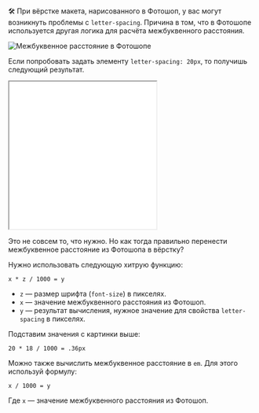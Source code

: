 🛠 При вёрстке макета, нарисованного в Фотошоп, у вас могут возникнуть проблемы с `letter-spacing`. Причина в том, что в Фотошопе используется другая логика для расчёта межбуквенного расстояния.

![Межбуквенное расстояние в Фотошопе](../images/letter-spacing.png)

Если попробовать задать элементу `letter-spacing: 20px`, то получишь следующий результат.

<iframe title="Межбуквенное расстояние, перенесённое из photoshop" src="../demos/photoshop/" height="300"></iframe>

Это не совсем то, что нужно. Но как тогда правильно перенести межбуквенное расстояние из Фотошопа в вёрстку?

Нужно использовать следующую хитрую функцию:

```
x * z / 1000 = y
```

- `z` — размер шрифта (`font-size`) в пикселях.
- `x` — значение межбуквенного расстояния из Фотошоп.
- `y` — результат вычисления, нужное значение для свойства `letter-spacing` в пикселях.

Подставим значения с картинки выше:

```
20 * 18 / 1000 = .36px
```

Можно также вычислить межбуквенное расстояние в `em`. Для этого используй формулу:

```
x / 1000 = y
```

Где `x` — значение межбуквенного расстояния из Фотошоп.

